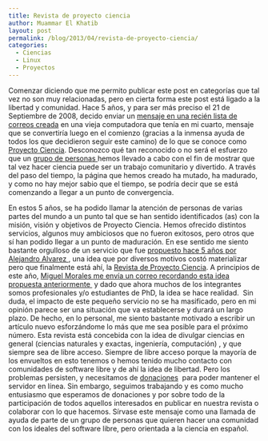 ```yaml
---
title: Revista de proyecto ciencia
author: Muammar El Khatib
layout: post
permalink: /blog/2013/04/revista-de-proyecto-ciencia/
categories:
  - Ciencias
  - Linux
  - Proyectos
---
```

Comenzar diciendo que me permito publicar este post en categorías que tal vez no son muy relacionadas, pero en cierta forma este post está ligado a la libertad y comunidad. Hace 5 años, y para ser más preciso el 21 de Septiembre de 2008, decido enviar un [mensaje en una recién lista de correos creada][1] en una vieja computadora que tenía en mi cuarto, mensaje que se convertiría luego en el comienzo (gracias a la inmensa ayuda de todos los que decidieron seguir este camino) de lo que se conoce como [Proyecto Ciencia][2]. Desconozco qué tan reconocido o no será el esfuerzo que un [grupo de personas ][3]hemos llevado a cabo con el fin de mostrar que tal vez hacer ciencia puede ser un trabajo comunitario y divertido. A través del paso del tiempo, la página que hemos creado ha mutado, ha madurado, y como no hay mejor sabio que el tiempo, se podría decir que se está comenzando a llegar a un punto de convergencia.

En estos 5 años, se ha podido llamar la atención de personas de varias partes del mundo a un punto tal que se han sentido identificados (as) con la misión, visión y objetivos de Proyecto Ciencia. Hemos ofrecido distintos servicios, algunos muy ambiciosos que no fueron exitosos, pero otros que sí han podido llegar a un punto de maduración. En ese sentido me siento bastante orgulloso de un servicio que fue [propuesto hace 5 años por Alejandro Alvarez ][4], una idea que por diversos motivos costó materializar pero que finalmente está ahí, la [Revista de Proyecto Ciencia][5]. A principios de este año, [Miguel Morales me envía un correo recordando esta idea propuesta anteriormente ][6] y dado que ahora muchos de los integrantes somos profesionales y/o estudiantes de PhD, la idea se hace realidad.  Sin duda, el impacto de este pequeño servicio no se ha masificado, pero en mi opinión parece ser una situación que va establecerse y durará un largo plazo. De hecho, en lo personal, me siento bastante motivado a escribir un artículo nuevo esforzándome lo más que me sea posible para el próximo número. Esta revista está concebida con la idea de divulgar ciencias en general (ciencias naturales y exactas, ingeniería, computación) , y que siempre sea de libre acceso. Siempre de libre acceso porque la mayoría de los envueltos en esto tenemos o hemos tenido mucho contacto con comunidades de software libre y de ahí la idea de libertad. Pero los problemas persisten, y necesitamos de [donaciones][7]  para poder mantener el servidor en línea. Sin embargo, seguimos trabajando y es como mucho entusiasmo que esperamos de donaciones y por sobre todo de la participación de todos aquellos interesados en publicar en nuestra revista o colaborar con lo que hacemos. Sírvase este mensaje como una llamada de ayuda de parte de un grupo de personas que quieren hacer una comunidad con los ideales del software libre, pero orientada a la ciencia en español.

&nbsp;

 [1]: http://proyectociencia.org/pipermail/n-proyecto/2008-September/000000.html
 [2]: http://proyectociencia.org
 [3]: http://proyectociencia.org/gente
 [4]: http://proyectociencia.org/pipermail/n-proyecto/2008-September/000027.html
 [5]: http://proyectociencia.org/revista
 [6]: http://proyectociencia.org/pipermail/n-proyecto/2013-January/001916.html
 [7]: http://proyectociencia.org/donaciones